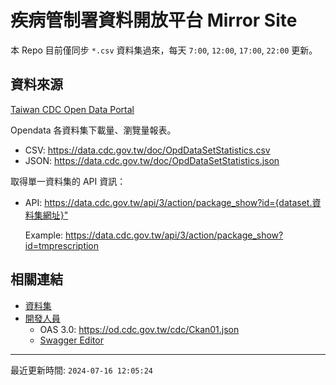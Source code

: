 # 疾病管制署資料開放平台 Mirror Site

本 Repo 目前僅同步 `*.csv` 資料集過來，每天 `7:00`, `12:00`, `17:00`, `22:00` 更新。

## 資料來源

[Taiwan CDC Open Data Portal](https://data.cdc.gov.tw/)

Opendata 各資料集下載量、瀏覽量報表。

- CSV: https://data.cdc.gov.tw/doc/OpdDataSetStatistics.csv
- JSON: https://data.cdc.gov.tw/doc/OpdDataSetStatistics.json

取得單一資料集的 API 資訊：

- API: <https://data.cdc.gov.tw/api/3/action/package_show?id={dataset.資料集網址}">

    Example: <https://data.cdc.gov.tw/api/3/action/package_show?id=tmprescription>

## 相關連結

- [資料集](https://data.cdc.gov.tw/dataset/)
- [開發人員](https://data.cdc.gov.tw/pages/developer)
  - OAS 3.0: <https://od.cdc.gov.tw/cdc/Ckan01.json>
  - [Swagger Editor](https://editor.swagger.io/)

---

最近更新時間: `2024-07-16 12:05:24`
